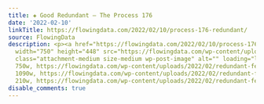 ```yaml
---
title: ✚ Good Redundant – The Process 176
date: '2022-02-10'
linkTitle: https://flowingdata.com/2022/02/10/process-176-redundant/
source: FlowingData
description: <p><a href="https://flowingdata.com/2022/02/10/process-176-redundant/"><img
  width="750" height="448" src="https://flowingdata.com/wp-content/uploads/2022/02/redundant-featured-750x448.png"
  class="attachment-medium size-medium wp-post-image" alt="" loading="lazy" srcset="https://flowingdata.com/wp-content/uploads/2022/02/redundant-featured-750x448.png
  750w, https://flowingdata.com/wp-content/uploads/2022/02/redundant-featured-1090x651.png
  1090w, https://flowingdata.com/wp-content/uploads/2022/02/redundant-featured-210x125.png
  210w, https://flowingdata.com/wp-content/uploads/2022/02/redundant-fe ...
disable_comments: true
---
```

<p><a href="https://flowingdata.com/2022/02/10/process-176-redundant/"><img width="750" height="448" src="https://flowingdata.com/wp-content/uploads/2022/02/redundant-featured-750x448.png" class="attachment-medium size-medium wp-post-image" alt="" loading="lazy" srcset="https://flowingdata.com/wp-content/uploads/2022/02/redundant-featured-750x448.png 750w, https://flowingdata.com/wp-content/uploads/2022/02/redundant-featured-1090x651.png 1090w, https://flowingdata.com/wp-content/uploads/2022/02/redundant-featured-210x125.png 210w, https://flowingdata.com/wp-content/uploads/2022/02/redundant-fe ...